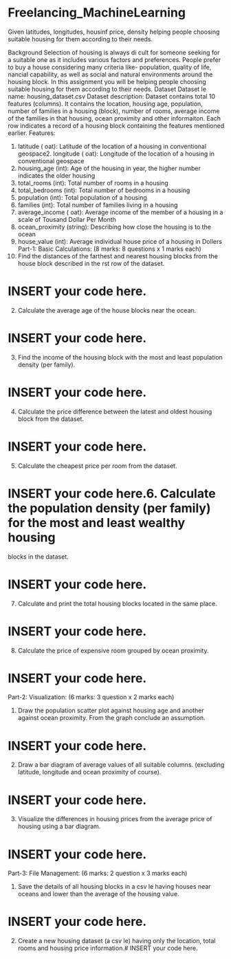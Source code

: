 # Freelancing_MachineLearning
Given latitudes, longitudes, housinf price, density helping people choosing suitable housing for them according to their needs.

Background
Selection of housing is always di cult for someone seeking for a suitable one as it includes
various factors and preferences. People prefer to buy a house considering many criteria like-
population, quality of life, nancial capability, as well as social and natural environments around
the housing block. In this assignment you will be helping people choosing suitable housing for
them according to their needs.
Dataset
Dataset le name: housing_dataset.csv
Dataset description: Dataset contains total 10 features (columns). It contains the location,
housing age, population, number of families in a housing (block), number of rooms, average
income of the families in that housing, ocean proximity and other informaiton. Each row
indicates a record of a housing block containing the features mentioned earlier.
Features:
1. latitude ( oat): Latitude of the location of a housing in conventional geospace2. longitude ( oat): Longitude of the location of a housing in conventional geospace
3. housing_age (int): Age of the housing in year, the higher number indicates the older
housing
4. total_rooms (int): Total number of rooms in a housing
5. total_bedrooms (int): Total number of bedrooms in a housing
6. population (int): Total population of a housing
7. families (int): Total number of families living in a housing
8. average_income ( oat): Average income of the member of a housing in a scale of Tousand
Dollar Per Month
9. ocean_proximity (string): Describing how close the housing is to the ocean
10. house_value (int): Average individual house price of a housing in Dollers
Part-1: Basic Calculations: (8 marks: 8 questions x 1 marks each)
1. Find the distances of the farthest and nearest housing blocks from the house block
described in the rst row of the dataset.
# INSERT your code here.
2. Calculate the average age of the house blocks near the ocean.
# INSERT your code here.
3. Find the income of the housing block with the most and least population density (per
family).
# INSERT your code here.
4. Calculate the price difference between the latest and oldest housing block from the
dataset.
# INSERT your code here.
5. Calculate the cheapest price per room from the dataset.
# INSERT your code here.6. Calculate the population density (per family) for the most and least wealthy housing
blocks in the dataset.
# INSERT your code here.
7. Calculate and print the total housing blocks located in the same place.
# INSERT your code here.
8. Calculate the price of expensive room grouped by ocean proximity.
# INSERT your code here.
Part-2: Visualization: (6 marks: 3 question x 2 marks each)
1. Draw the population scatter plot against housing age and another against ocean proximity.
From the graph conclude an assumption.
# INSERT your code here.
2. Draw a bar diagram of average values of all suitable columns. (excluding latitude,
longitude and ocean proximity of course).
# INSERT your code here.
3. Visualize the differences in housing prices from the average price of housing using a bar
diagram.
# INSERT your code here.
Part-3: File Management: (6 marks: 2 question x 3 marks each)
1. Save the details of all housing blocks in a csv le having houses near oceans and lower
than the average of the housing value.
# INSERT your code here.
2. Create a new housing dataset (a csv le) having only the location, total rooms and housing
price information.# INSERT your code here.
